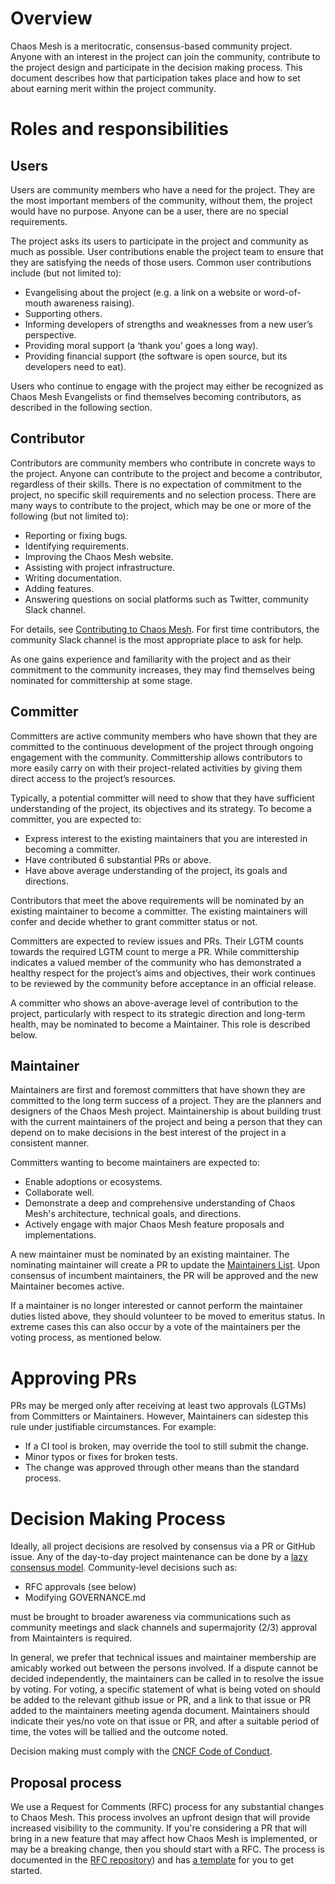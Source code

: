 # Overview

Chaos Mesh is a meritocratic, consensus-based community project. Anyone with an interest in the project can join the community, contribute to the project design and participate in the decision making process. This document describes how that participation takes place and how to set about earning merit within the project community.

# Roles and responsibilities

## Users

Users are community members who have a need for the project. They are the most important members of the community, without them, the project would have no purpose. Anyone can be a user, there are no special requirements.

The project asks its users to participate in the project and community as much as possible. User contributions enable the project team to ensure that they are satisfying the needs of those users. Common user contributions include (but not limited to):

- Evangelising about the project (e.g. a link on a website or word-of-mouth awareness raising).
- Supporting others.
- Informing developers of strengths and weaknesses from a new user’s perspective.
- Providing moral support (a ‘thank you’ goes a long way).
- Providing financial support (the software is open source, but its developers need to eat).

Users who continue to engage with the project may either be recognized as Chaos Mesh Evangelists or find themselves becoming contributors, as described in the following section.

## Contributor

Contributors are community members who contribute in concrete ways to the project. Anyone can contribute to the project and become a contributor, regardless of their skills. There is no expectation of commitment to the project, no specific skill requirements and no selection process. There are many ways to contribute to the project, which may be one or more of the following (but not limited to):

- Reporting or fixing bugs.
- Identifying requirements.
- Improving the Chaos Mesh website.
- Assisting with project infrastructure.
- Writing documentation.
- Adding features.
- Answering questions on social platforms such as Twitter, community Slack channel.

For details, see [Contributing to Chaos Mesh](https://github.com/chaos-mesh/chaos-mesh/blob/master/CONTRIBUTING.md). For first time contributors, the community Slack channel is the most appropriate place to ask for help.

As one gains experience and familiarity with the project and as their commitment to the community increases, they may find themselves being nominated for committership at some stage.

## Committer

Committers are active community members who have shown that they are committed to the continuous development of the project through ongoing engagement with the community. Committership allows contributors to more easily carry on with their project-related activities by giving them direct access to the project’s resources.

Typically, a potential committer will need to show that they have sufficient understanding of the project, its objectives and its strategy. To become a committer, you are expected to:

- Express interest to the existing maintainers that you are interested in becoming a committer.
- Have contributed 6 substantial PRs or above.
- Have above average understanding of the project, its goals and directions.

Contributors that meet the above requirements will be nominated by an existing maintainer to become a committer. The existing maintainers will confer and decide whether to grant committer status or not.

Committers are expected to review issues and PRs. Their LGTM counts towards the required LGTM count to merge a PR. While committership indicates a valued member of the community who has demonstrated a healthy respect for the project’s aims and objectives, their work continues to be reviewed by the community before acceptance in an official release.

A committer who shows an above-average level of contribution to the project, particularly with respect to its strategic direction and long-term health, may be nominated to become a Maintainer. This role is described below.

## Maintainer

Maintainers are first and foremost committers that have shown they are committed to the long term success of a project. They are the planners and designers of the Chaos Mesh project. Maintainership is about building trust with the current maintainers of the project and being a person that they can depend on to make decisions in the best interest of the project in a consistent manner.

Committers wanting to become maintainers are expected to:

- Enable adoptions or ecosystems.
- Collaborate well.
- Demonstrate a deep and comprehensive understanding of Chaos Mesh's architecture, technical goals, and directions.
- Actively engage with major Chaos Mesh feature proposals and implementations.

A new maintainer must be nominated by an existing maintainer. The nominating maintainer will create a PR to update the [Maintainers List](https://github.com/chaos-mesh/chaos-mesh/blob/master/MAINTAINERS.md). Upon consensus of incumbent maintainers, the PR will be approved and the new Maintainer becomes active.

If a maintainer is no longer interested or cannot perform the maintainer duties listed above, they should volunteer to be moved to emeritus status. In extreme cases this can also occur by a vote of the maintainers per the voting process, as mentioned below.

# Approving PRs

PRs may be merged only after receiving at least two approvals (LGTMs) from Committers or Maintainers. However, Maintainers can sidestep this rule under justifiable circumstances. For example:

- If a CI tool is broken, may override the tool to still submit the change.
- Minor typos or fixes for broken tests.
- The change was approved through other means than the standard process.

# Decision Making Process

Ideally, all project decisions are resolved by consensus via a PR or GitHub issue. Any of the day-to-day project maintenance can be done by a [lazy consensus model](https://communitymgt.fandom.com/wiki/Lazy_consensus). Community-level decisions such as:

- RFC approvals (see below)
- Modifying GOVERNANCE.md

must be brought to broader awareness via communications such as community meetings and slack channels and supermajority (2/3) approval from Maintainters is required.

In general, we prefer that technical issues and maintainer membership are amicably worked out between the persons involved. If a dispute cannot be decided independently, the maintainers can be called in to resolve the issue by voting. For voting, a specific statement of what is being voted on should be added to the relevant github issue or PR, and a link to that issue or PR added to the maintainers meeting agenda document. Maintainers should indicate their yes/no vote on that issue or PR, and after a suitable period of time, the votes will be tallied and the outcome noted.

Decision making must comply with the [CNCF Code of Conduct](https://github.com/chaos-mesh/chaos-mesh/blob/master/CODE_OF_CONDUCT.md).

## Proposal process

We use a Request for Comments (RFC) process for any substantial changes to Chaos Mesh. This process involves an upfront design that will provide increased visibility to the community. If you're considering a PR that will bring in a new feature that may affect how Chaos Mesh is implemented, or may be a breaking change, then you should start with a RFC. The process is documented in the [RFC repository](https://github.com/chaos-mesh/rfcs)) and has [a template](https://github.com/chaos-mesh/rfcs/blob/main/template.md) for you to get started.